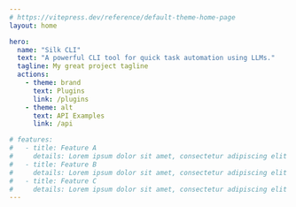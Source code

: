 ```yaml
---
# https://vitepress.dev/reference/default-theme-home-page
layout: home

hero:
  name: "Silk CLI"
  text: "A powerful CLI tool for quick task automation using LLMs."
  tagline: My great project tagline
  actions:
    - theme: brand
      text: Plugins
      link: /plugins
    - theme: alt
      text: API Examples
      link: /api

# features:
#   - title: Feature A
#     details: Lorem ipsum dolor sit amet, consectetur adipiscing elit
#   - title: Feature B
#     details: Lorem ipsum dolor sit amet, consectetur adipiscing elit
#   - title: Feature C
#     details: Lorem ipsum dolor sit amet, consectetur adipiscing elit
---
```


